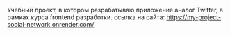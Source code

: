 Учебный проект, в котором разрабатываю приложение аналог Twitter, в рамках курса frontend разработки. ссылка на сайта: https://my-project-social-network.onrender.com/